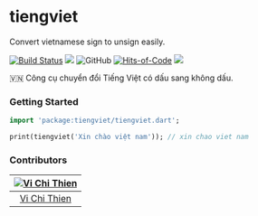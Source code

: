 # tiengviet

Convert vietnamese sign to unsign easily.

[![Build Status](https://travis-ci.com/tvc12/tiengviet.svg?branch=master)](https://travis-ci.com/tvc12/tiengviet)
![](https://img.shields.io/github/contributors/tvc12/tiengviet.svg)
![GitHub](https://img.shields.io/github/license/tvc12/tiengviet.svg)
[![Hits-of-Code](https://hitsofcode.com/github/tvc12/tiengviet)](https://hitsofcode.com/view/github/tvc12/tiengviet)
![](https://img.shields.io/badge/pub-v0.2.2-blue.svg)

🇻🇳 Công cụ chuyển đổi Tiếng Việt có dấu sang không dấu.

### Getting Started

```dart
import 'package:tiengviet/tiengviet.dart';

print(tiengviet('Xin chào việt nam')); // xin chao viet nam
```

### Contributors

| [![Vi Chi Thien](https://github.com/tvc12.png?size=100)](https://github.com/tvc12) |
| :---: |
| [Vi Chi Thien](https://github.com/tvc12) |
